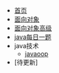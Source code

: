 <!-- docs/_sidebar.md -->

* [首页](README)
* [面向对象](01/oop/oop.md)
* [面向对象高级](01/oop/03.md)
* [java每日一题](01/oop/temo.md)
* java技术
   * [javaoop](01/oop/oop.md)
* [待更新]
